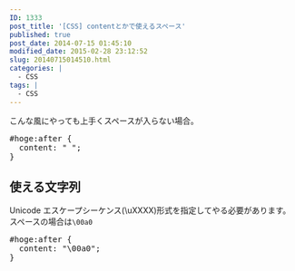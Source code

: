 ```yaml
---
ID: 1333
post_title: '[CSS] contentとかで使えるスペース'
published: true
post_date: 2014-07-15 01:45:10
modified_date: 2015-02-28 23:12:52
slug: 20140715014510.html
categories: |
  - CSS
tags: |
  - CSS
---
```

こんな風にやっても上手くスペースが入らない場合。
<pre class="prettyprint linenums lang-css">#hoge:after {
  content: " ";
}</pre>
<!--more-->
<h2>使える文字列</h2>
Unicode エスケープシーケンス(\uXXXX)形式を指定してやる必要があります。
スペースの場合は<code>\00a0</code>
<pre class="prettyprint linenums lang-css">#hoge:after {
  content: "\00a0";
}</pre>